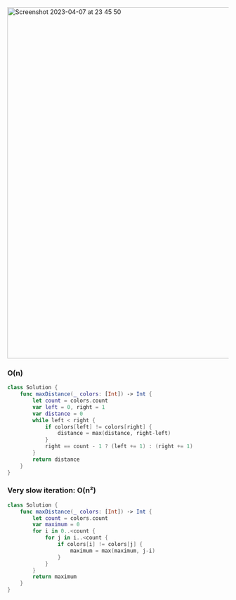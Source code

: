 <img width="800" alt="Screenshot 2023-04-07 at 23 45 50" src="https://user-images.githubusercontent.com/73763976/230688252-16f8548d-4c7c-4f5d-8c43-3b8f2123a892.png">

### O(n)
```swift
class Solution {
    func maxDistance(_ colors: [Int]) -> Int {
        let count = colors.count
        var left = 0, right = 1
        var distance = 0
        while left < right { 
            if colors[left] != colors[right] { 
                distance = max(distance, right-left)
            }
            right == count - 1 ? (left += 1) : (right += 1)
        }
        return distance
    }
}
```

### Very slow iteration: O(n²)
```swift
class Solution {
    func maxDistance(_ colors: [Int]) -> Int {
        let count = colors.count
        var maximum = 0
        for i in 0..<count { 
            for j in i..<count { 
                if colors[i] != colors[j] { 
                    maximum = max(maximum, j-i)
                }
            }
        }
        return maximum
    }
}
```
